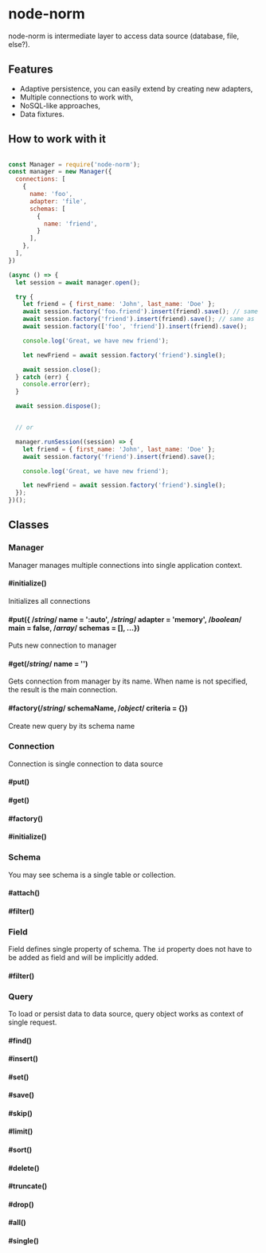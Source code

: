 # node-norm

node-norm is intermediate layer to access data source (database, file, else?).

## Features

- Adaptive persistence, you can easily extend by creating new adapters,
- Multiple connections to work with,
- NoSQL-like approaches,
- Data fixtures.

## How to work with it

```javascript

const Manager = require('node-norm');
const manager = new Manager({
  connections: [
    {
      name: 'foo',
      adapter: 'file',
      schemas: [
        {
          name: 'friend',
        }
      ],
    },
  ],
})

(async () => {
  let session = await manager.open();

  try {
    let friend = { first_name: 'John', last_name: 'Doe' };
    await session.factory('foo.friend').insert(friend).save(); // same as
    await session.factory('friend').insert(friend).save(); // same as
    await session.factory(['foo', 'friend']).insert(friend).save();

    console.log('Great, we have new friend');

    let newFriend = await session.factory('friend').single();

    await session.close();
  } catch (err) {
    console.error(err);
  }

  await session.dispose();


  // or

  manager.runSession((session) => {
    let friend = { first_name: 'John', last_name: 'Doe' };
    await session.factory('friend').insert(friend).save();

    console.log('Great, we have new friend');

    let newFriend = await session.factory('friend').single();
  });
})();
```

## Classes

### Manager

Manager manages multiple connections into single application context.

#### #initialize()

Initializes all connections

#### #put({ /*string*/ name = ':auto', /*string*/ adapter = 'memory', /*boolean*/ main = false, /*array*/ schemas = [], ...})

Puts new connection to manager

#### #get(/*string*/ name = '')

Gets connection from manager by its name. When name is not specified, the result is the main connection.

#### #factory(/*string*/ schemaName, /*object*/ criteria = {})

Create new query by its schema name

### Connection

Connection is single connection to data source

#### #put()
#### #get()
#### #factory()
#### #initialize()

### Schema

You may see schema is a single table or collection.

#### #attach()
#### #filter()

### Field

Field defines single property of schema. The `id` property does not have to be added as field and will be implicitly added.

#### #filter()

### Query

To load or persist data to data source, query object works as context of single request.

#### #find()
#### #insert()
#### #set()
#### #save()
#### #skip()
#### #limit()
#### #sort()
#### #delete()
#### #truncate()
#### #drop()
#### #all()
#### #single()
